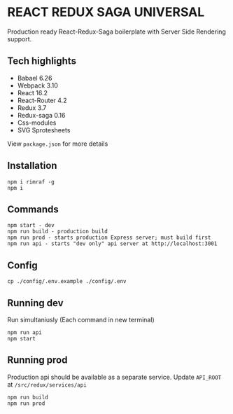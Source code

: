 # REACT REDUX SAGA UNIVERSAL
Production ready React-Redux-Saga boilerplate with Server Side Rendering support.

## Tech highlights
- Babael 6.26
- Webpack 3.10
- React 16.2
- React-Router 4.2
- Redux 3.7
- Redux-saga 0.16
- Css-modules
- SVG Sprotesheets

View `package.json` for more details

## Installation
```
npm i rimraf -g
npm i
```

## Commands
```
npm start - dev
npm run build - production build
npm run prod - starts production Express server; must build first
npm run api - starts "dev only" api server at http://localhost:3001
```

## Config
```
cp ./config/.env.example ./config/.env
```

## Running dev
Run simultaniusly (Each command in new terminal)
```
npm run api
npm start
```

## Running prod
Production api should be available as a separate service. Update `API_ROOT` at `/src/redux/services/api`
```
npm run build
npm run prod
```
